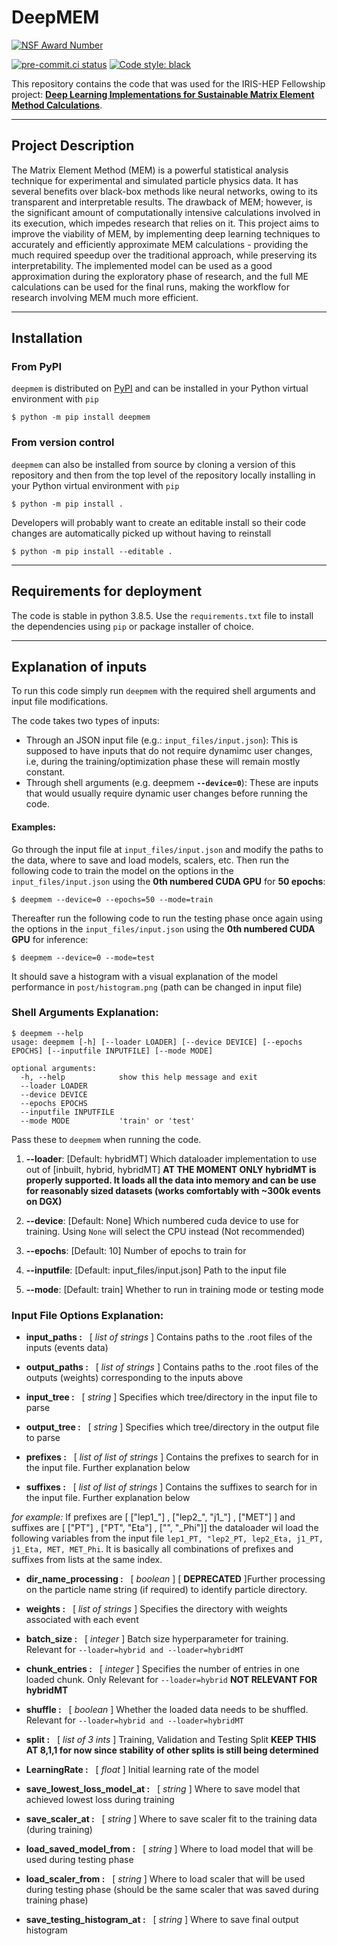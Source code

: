 # DeepMEM
[![NSF Award Number](https://img.shields.io/badge/NSF-1836650-blue.svg)](https://nsf.gov/awardsearch/showAward?AWD_ID=1836650)

[![pre-commit.ci status](https://results.pre-commit.ci/badge/github/mihirkatare/DeepMEM/main.svg)](https://results.pre-commit.ci/latest/github/mihirkatare/DeepMEM/main)
[![Code style: black](https://img.shields.io/badge/code%20style-black-000000.svg)](https://github.com/psf/black)

This repository contains the code that was used for the IRIS-HEP Fellowship project: **[Deep Learning Implementations for Sustainable Matrix Element Method Calculations](https://iris-hep.org/fellows/mihirkatare.html)**.


---
## **Project Description**
The Matrix Element Method (MEM) is a powerful statistical analysis technique for experimental and simulated particle physics data. It has several benefits over black-box methods like neural networks, owing to its transparent and interpretable results. The drawback of MEM; however, is the significant amount of computationally intensive calculations involved in its execution, which impedes research that relies on it. This project aims to improve the viability of MEM, by implementing deep learning techniques to accurately and efficiently approximate MEM calculations - providing the much required speedup over the traditional approach, while preserving its interpretability. The implemented model can be used as a good approximation during the exploratory phase of research, and the full ME calculations can be used for the final runs, making the workflow for research involving MEM much more efficient.

---
## Installation

### From PyPI

`deepmem` is distributed on [PyPI](https://pypi.org/project/deepmem/) and can be installed in your Python virtual environment with `pip`

```console
$ python -m pip install deepmem
```

### From version control

`deepmem` can also be installed from source by cloning a version of this repository and then from the top level of the repository locally installing in your Python virtual environment with `pip`

```console
$ python -m pip install .
```

Developers will probably want to create an editable install so their code changes are automatically picked up without having to reinstall

```console
$ python -m pip install --editable .
```

---
## **Requirements for deployment**
The code is stable in python 3.8.5. Use the `requirements.txt` file to install the dependencies using `pip` or package installer of choice.

---
## **Explanation of inputs**
To run this code simply run `deepmem` with the required shell arguments and input file modifications.


The code takes two types of inputs:
- Through an JSON input file (e.g.: `input_files/input.json`): This is supposed to have inputs that do not require dynamimc user changes, i.e, during the training/optimization phase these will remain mostly constant.
- Through shell arguments (e.g. deepmem **`--device=0`**): These are inputs that would usually require dynamic user changes before running the code.

#### **Examples**:
Go through the input file at `input_files/input.json` and modify the paths to the data, where to save and load models, scalers, etc.
Then run the following code to train the model on the options in the `input_files/input.json` using the **0th numbered CUDA GPU** for **50 epochs**:

```console
$ deepmem --device=0 --epochs=50 --mode=train
```
Thereafter run the following code to run the testing phase once again using the options in the `input_files/input.json` using the **0th numbered CUDA GPU** for inference:
```console
$ deepmem --device=0 --mode=test
```
It should save a histogram with a visual explanation of the model performance in `post/histogram.png` (path can be changed in input file)
### **Shell Arguments Explanation**:

```console
$ deepmem --help
usage: deepmem [-h] [--loader LOADER] [--device DEVICE] [--epochs EPOCHS] [--inputfile INPUTFILE] [--mode MODE]

optional arguments:
  -h, --help            show this help message and exit
  --loader LOADER
  --device DEVICE
  --epochs EPOCHS
  --inputfile INPUTFILE
  --mode MODE           'train' or 'test'
```

Pass these to `deepmem` when running the code.
1. **--loader**: [Default: hybridMT] Which dataloader implementation to use out of [inbuilt, hybrid, hybridMT]
**AT THE MOMENT ONLY hybridMT is properly supported. It loads all the data into memory and can be use for reasonably sized datasets (works comfortably with ~300k events on DGX)**

2. **--device**: [Default: None] Which numbered cuda device to use for training. Using `None` will select the CPU instead (Not recommended)

3. **--epochs**: [Default: 10] Number of epochs to train for

4. **--inputfile**: [Default: input_files/input.json] Path to the input file

5. **--mode**: [Default: train] Whether to run in training mode or testing mode

### **Input File Options Explanation**:
- **input_paths :** &nbsp; [ *list of strings* ] Contains paths to the .root files of the inputs (events data)

- **output_paths :** &nbsp; [ *list of strings* ] Contains paths to the .root files of the outputs (weights) corresponding to the inputs above

- **input_tree :** &nbsp; [ *string* ] Specifies which tree/directory in the input file to parse

- **output_tree :** &nbsp; [ *string* ] Specifies which tree/directory in the output file to parse

- **prefixes :** &nbsp; [ *list of list of strings* ] Contains the prefixes to search for in the input file. Further explanation below

- **suffixes :** &nbsp; [ *list of list of strings* ] Contains the suffixes to search for in the input file. Further explanation below

*for example:*
If prefixes are [ ["lep1_"] , ["lep2_", "j1_"] , ["MET"] ] and suffixes are [ ["PT"] , ["PT", "Eta"] , ["", "_Phi"]] the dataloader wil load the following variables from the input file `lep1_PT, "lep2_PT, lep2_Eta, j1_PT, j1_Eta, MET, MET_Phi`. It is basically all combinations of prefixes and suffixes from lists at the same index.
- **dir_name_processing :** &nbsp; [ *boolean* ] [ **DEPRECATED** ]Further processing on the particle name string (if required) to identify particle directory.

- **weights :** &nbsp; [ *list of strings* ] Specifies the directory with weights associated with each event

- **batch_size :** &nbsp; [ *integer* ] Batch size hyperparameter for training. Relevant for `--loader=hybrid and --loader=hybridMT`

- **chunk_entries :** &nbsp; [ *integer* ] Specifies the number of entries in one loaded chunk. Only Relevant for `--loader=hybrid` **NOT RELEVANT FOR hybridMT**

- **shuffle :** &nbsp; [ *boolean* ] Whether the loaded data needs to be shuffled. Relevant for `--loader=hybrid and --loader=hybridMT`

- **split :** &nbsp; [ *list of 3 ints* ] Training, Validation and Testing Split
**KEEP THIS AT 8,1,1 for now since stability of other splits is still being determined**

- **LearningRate :** &nbsp; [ *float* ] Initial learning rate of the model

- **save_lowest_loss_model_at :** &nbsp; [ *string* ] Where to save model that achieved lowest loss during training

- **save_scaler_at :** &nbsp; [ *string* ] Where to save scaler fit to the training data (during training)

- **load_saved_model_from :** &nbsp; [ *string* ] Where to load model that will be used during testing phase

- **load_scaler_from :** &nbsp; [ *string* ] Where to load scaler that will be used during testing phase (should be the same scaler that was saved during training phase)

- **save_testing_histogram_at :** &nbsp; [ *string* ] Where to save final output histogram
